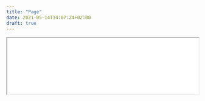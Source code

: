 ```yaml
---
title: "Page"
date: 2021-05-14T14:07:24+02:00
draft: true
---
```


<iframe width="100%" height="150" name="iframe" src="pollution_map_NO2.html"></iframe>